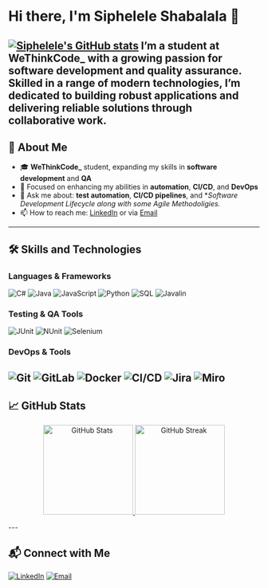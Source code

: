 # Hi there, I'm Siphelele Shabalala :wave:
[![Siphelele's GitHub stats](https://github-readme-stats.vercel.app/api?username=SipheleleMshengu&show_icons=true&theme=radical&count_private=true)](https://github.com/SipheleleMshengu)
I’m a student at **WeThinkCode_** with a growing passion for software development and quality assurance. Skilled in a range of modern technologies, I’m dedicated to building robust applications and delivering reliable solutions through collaborative work.
---
## :rocket: About Me
- :mortar_board: **WeThinkCode_** student, expanding my skills in **software development** and **QA**
- :jigsaw: Focused on enhancing my abilities in **automation**, **CI/CD**, and **DevOps**
- :speech_balloon: Ask me about: **test automation**, **CI/CD pipelines**, and **Software Development Lifecycle along with some Agile Methodoligies.*
- :mailbox: How to reach me: [LinkedIn](https://www.linkedin.com/in/siphelele-shabalala-693300316) or via [Email](mailto:sipheleleshabalala5@gmail.com)
---
## :hammer_and_wrench: Skills and Technologies
### Languages & Frameworks
![C#](https://img.shields.io/badge/-C%23-239120?style=flat&logo=c-sharp&logoColor=white)
![Java](https://img.shields.io/badge/-Java-orange?style=flat&logo=java&logoColor=white)
![JavaScript](https://img.shields.io/badge/-JavaScript-yellow?style=flat&logo=javascript&logoColor=white)
![Python](https://img.shields.io/badge/-Python-blue?style=flat&logo=python&logoColor=white)
![SQL](https://img.shields.io/badge/-SQL-black?style=flat&logo=database&logoColor=white)
![Javalin](https://img.shields.io/badge/-Javalin-brightgreen?style=flat&logo=java&logoColor=white)
### Testing & QA Tools
![JUnit](https://img.shields.io/badge/-JUnit-red?style=flat&logo=junit5&logoColor=white)
![NUnit](https://img.shields.io/badge/-NUnit-blueviolet?style=flat&logo=nunit&logoColor=white)
![Selenium](https://img.shields.io/badge/-Selenium-green?style=flat&logo=selenium&logoColor=white)
### DevOps & Tools
![Git](https://img.shields.io/badge/-Git-F05032?style=flat&logo=git&logoColor=white)
![GitLab](https://img.shields.io/badge/-GitLab-FCA121?style=flat&logo=gitlab&logoColor=white)
![Docker](https://img.shields.io/badge/-Docker-2496ED?style=flat&logo=docker&logoColor=white)
![CI/CD](https://img.shields.io/badge/-CI/CD-17a2b8?style=flat&logo=jenkins&logoColor=white)
![Jira](https://img.shields.io/badge/-Jira-0052CC?style=flat&logo=jira&logoColor=white)
![Miro](https://img.shields.io/badge/-Miro-050038?style=flat&logo=miro&logoColor=white)
---
## :chart_with_upwards_trend: GitHub Stats
<p align="center">
  <a href="https://github.com/SipheleleMshengu">
    <img height="180em" src="https://github-readme-stats.vercel.app/api?username=SipheleleMshengu&show_icons=true&theme=radical&count_private=true" alt="GitHub Stats"/>
    <img height="180em" src="https://github-readme-streak-stats.herokuapp.com/?user=SipheleleMshengu&theme=radical" alt="GitHub Streak"/>
  </a>
</p>
---

## :mailbox_with_mail: Connect with Me
[![LinkedIn](https://img.shields.io/badge/LinkedIn-blue?style=flat&logo=linkedin&logoColor=white)](https://www.linkedin.com/in/siphelele-shabalala-693300316)
[![Email](https://img.shields.io/badge/Email-D14836?style=flat&logo=gmail&logoColor=white)](sipheleleshabalala5@gmail.com)
